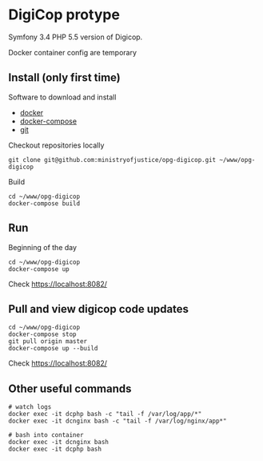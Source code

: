 # DigiCop protype
Symfony 3.4 PHP 5.5 version of Digicop.

Docker container config are temporary


## Install (only first time)

Software to download and install
  *  [docker](https://docs.docker.com/install/)
  *  [docker-compose](https://docs.docker.com/compose/install/)
  *  [git](https://git-scm.com/book/en/v2/Getting-Started-Installing-Git)
  
Checkout repositories locally

    git clone git@github.com:ministryofjustice/opg-digicop.git ~/www/opg-digicop

Build

    cd ~/www/opg-digicop
    docker-compose build

## Run 

Beginning of the day
    
    cd ~/www/opg-digicop
    docker-compose up
    
 Check [https://localhost:8082/](https://localhost:8082/)
   
    
## Pull and view digicop code updates
    
    cd ~/www/opg-digicop
    docker-compose stop
    git pull origin master
    docker-compose up --build
    
 Check [https://localhost:8082/](https://localhost:8082/)
    

## Other useful commands
    
    # watch logs
    docker exec -it dcphp bash -c "tail -f /var/log/app/*"
    docker exec -it dcnginx bash -c "tail -f /var/log/nginx/app*"

    # bash into container
    docker exec -it dcnginx bash
    docker exec -it dcphp bash
    
